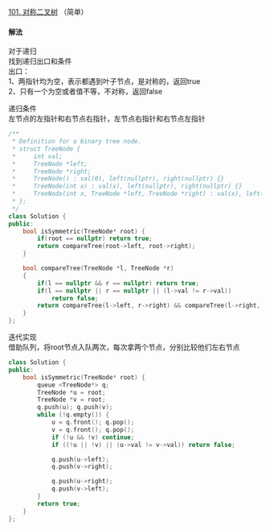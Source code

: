 [101. 对称二叉树](https://leetcode-cn.com/problems/symmetric-tree/) （简单）

#### 解法

对于递归    
找到递归出口和条件    
出口：    
1、两指针均为空，表示都遇到叶子节点，是对称的，返回true    
2、只有一个为空或者值不等，不对称，返回false    

递归条件    
左节点的左指针和右节点右指针，左节点右指针和右节点左指针

```C++
/**
 * Definition for a binary tree node.
 * struct TreeNode {
 *     int val;
 *     TreeNode *left;
 *     TreeNode *right;
 *     TreeNode() : val(0), left(nullptr), right(nullptr) {}
 *     TreeNode(int x) : val(x), left(nullptr), right(nullptr) {}
 *     TreeNode(int x, TreeNode *left, TreeNode *right) : val(x), left(left), right(right) {}
 * };
 */
class Solution {
public:
    bool isSymmetric(TreeNode* root) {
        if(root == nullptr) return true;
        return compareTree(root->left, root->right);
    }

    bool compareTree(TreeNode *l, TreeNode *r)
    {
        if(l == nullptr && r == nullptr) return true;
        if(l == nullptr || r == nullptr || (l->val != r->val))
            return false;
        return compareTree(l->left, r->right) && compareTree(l->right, r->left);
    }
};
```

迭代实现    
借助队列，将root节点入队两次，每次拿两个节点，分别比较他们左右节点

```C++
class Solution {
public:
    bool isSymmetric(TreeNode* root) {
        queue <TreeNode*> q;
        TreeNode *u = root;
        TreeNode *v = root;
        q.push(u); q.push(v);
        while (!q.empty()) {
            u = q.front(); q.pop();
            v = q.front(); q.pop();
            if (!u && !v) continue;
            if ((!u || !v) || (u->val != v->val)) return false;

            q.push(u->left); 
            q.push(v->right);

            q.push(u->right); 
            q.push(v->left);
        }
        return true;
    }
};
```
